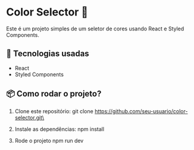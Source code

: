# Color Selector 🎨

Este é um projeto simples de um seletor de cores usando React e Styled Components.

## 🚀 Tecnologias usadas

- React
- Styled Components

## 📦 Como rodar o projeto?

1. Clone este repositório:
   git clone https://github.com/seu-usuario/color-selector.git\

2. Instale as dependências:
   npm install

3. Rode o projeto
   npm run dev
